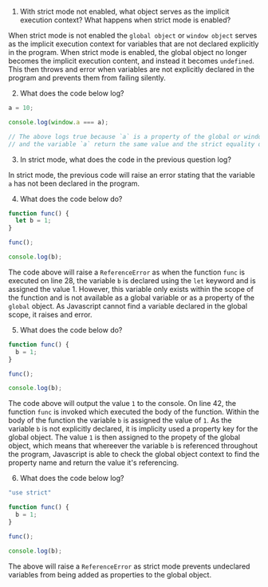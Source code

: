 1) With strict mode not enabled, what object serves as the implicit execution context? What happens when strict mode is enabled?

When strict mode is not enabled the `global object` or `window object` serves as the implicit execution context for variables that are not declared explicitly in the program. When strict mode is enabled, the global object no longer becomes the implicit execution content, and instead it becomes `undefined`. This then throws and error when variables are not explicitly declared in the program and prevents them from failing silently. 

2) What does the code below log?

```js
a = 10;

console.log(window.a === a); 

// The above logs true because `a` is a property of the global or window object. This means that both the window property `a` 
// and the variable `a` return the same value and the strict equality operator reutrns true. 
```


3) In strict mode, what does the code in the previous question log?

In strict mode, the previous code will raise an error stating that the variable `a` has not been declared in the program. 

4) What does the code below do?

```js
function func() {
  let b = 1;
}

func();

console.log(b);
```

The code above will raise a `ReferenceError` as when the function `func` is executed on line 28, the variable `b` is declared using the `let` keyword and is assigned the value 1. However, this variable only exists within the scope of the function and is not available as a global variable or as a property of the `global` object. As Javascript cannot find a variable declared in the global scope, it raises and error. 

5) What does the code below do?

```js
function func() {
  b = 1;
}

func();

console.log(b);
```

The code above will output the value `1` to the console. On line 42, the function `func` is invoked which executed the body of the function. Within the body of the function the variable `b` is assigned the value of `1`. As the variable `b` is not explicitly declared, it is implicity used a property key for the global object. The value `1` is then assigned to the propety of the global object, which means that whereever the variable `b` is referenced throughout the program, Javascript is able to check the global object context to find the property name and return the value it's referencing. 


6) What does the code below log?

```js
"use strict"

function func() {
  b = 1;
}

func();

console.log(b);
```

The above will raise a `ReferenceError` as strict mode prevents undeclared variables from being added as properties to the global object. 